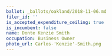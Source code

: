 ```yaml
---
ballot: _ballots/oakland/2018-11-06.md
filer_id: ''
is_accepted_expenditure_ceiling: true
is_incumbent: false
name: Donte Kenzie Smith
occupation: Business Owner
photo_url: Carlos-'Kenzie'-Smith.png
---
```

